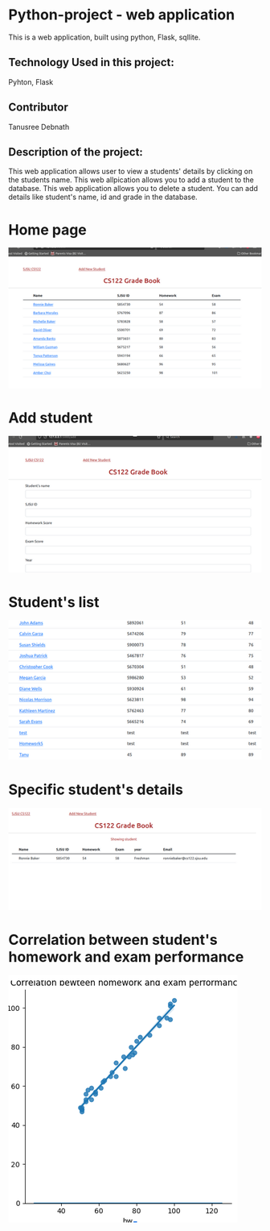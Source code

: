 # Python-project - web application
This is a web application, built using python, Flask, sqllite. 

## Technology Used in this project:
Pyhton, Flask

## Contributor
Tanusree Debnath

## Description of the project:

This web application allows user to view a students' details by clicking on the students name.
This web allpication allows you to add a student to the database.
This web application allows you to delete a student.
You can add details like student's name, id and grade in the database.

# Home page
![alt text](https://github.com/tanusgit/python-project/blob/main/static/images/h.png)

# Add student
![alt text](https://github.com/tanusgit/python-project/blob/main/static/images/add.png)

# Student's list
![alt text](https://github.com/tanusgit/python-project/blob/main/static/images/student.png)

# Specific student's details
![alt text](https://github.com/tanusgit/python-project/blob/main/static/images/details.png)

# Correlation between student's homework and exam performance
![alt text](https://github.com/tanusgit/python-project/blob/main/static/images/graph.png)


